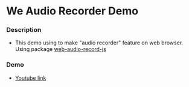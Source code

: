 # We Audio Recorder Demo

### Description
- This demo using to make "audio recorder" feature on web browser. Using package [web-audio-record-js](https://github.com/higuma/web-audio-recorder-js)

### Demo
- [Youtube link](https://www.youtube.com/watch?v=CBDcqhN0ds0)
